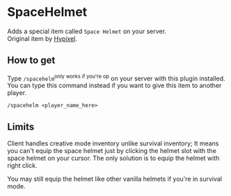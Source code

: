 # SpaceHelmet
Adds a special item called `Space Helmet` on your server.\
Original item by [Hypixel](https://hypixel.net).

## How to get
Type `/spacehelm`<sup>only works if you're op</sup> on your server with this plugin installed.
\
You can type this command instead if you want to give this item to another player.
    
    /spacehelm <player_name_here>

## Limits
Client handles creative mode inventory unlike survival inventory; It means you can't equip the space helmet just by clicking the helmet slot with the space helmet on your cursor.
The only solution is to equip the helmet with right click.

You may still equip the helmet like other vanilla helmets if you're in survival mode.
